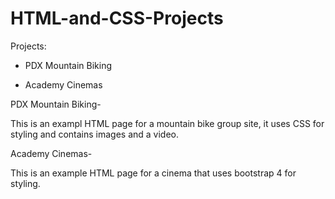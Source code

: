 # HTML-and-CSS-Projects
Projects:

* PDX Mountain Biking

* Academy Cinemas

PDX Mountain Biking-

This is an exampl HTML page for a mountain bike group site, it uses CSS for styling and contains images and a video.

Academy Cinemas-

This is an example HTML page for a cinema that uses bootstrap 4 for styling.
